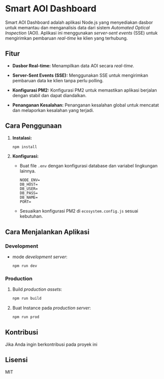 # Smart AOI Dashboard

Smart AOI Dashboard adalah aplikasi Node.js yang menyediakan dasbor untuk memantau dan menganalisis data dari sistem _Automated Optical Inspection_ (AOI). Aplikasi ini menggunakan _server-sent events_ (SSE) untuk mengirimkan pembaruan _real-time_ ke klien yang terhubung.

## Fitur

- **Dasbor Real-time:** Menampilkan data AOI secara _real-time_.

- **Server-Sent Events (SSE):** Menggunakan SSE untuk mengirimkan pembaruan data ke klien tanpa perlu polling.

- **Konfigurasi PM2:** Konfigurasi PM2 untuk memastikan aplikasi berjalan dengan stabil dan dapat diandalkan.
- **Penanganan Kesalahan:** Penanganan kesalahan global untuk mencatat dan melaporkan kesalahan yang terjadi.

## Cara Penggunaan

1.  **Instalasi:**

    ```bash
    npm install
    ```

2.  **Konfigurasi:**

    - Buat file `.env` dengan konfigurasi database dan variabel lingkungan lainnya.

      ```
      NODE_ENV=
      DB_HOST=
      DB_USER=
      DB_PASS=
      DB_NAME=
      PORT=
      ```

    - Sesuaikan konfigurasi PM2 di `ecosystem.config.js` sesuai kebutuhan.

## Cara Menjalankan Aplikasi

### Development

- mode _development server_:

  ```bash
  npm run dev
  ```

### Production

1. Build _production assets_:

   ```bash
   npm run build
   ```

2. Buat Instance pada _production server_:
   ```bash
   npm run prod
   ```

## Kontribusi

Jika Anda ingin berkontribusi pada proyek ini

## Lisensi

MIT
